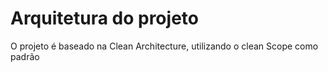 # Arquitetura do projeto

O projeto é baseado na Clean Architecture, utilizando o clean Scope como padrão
